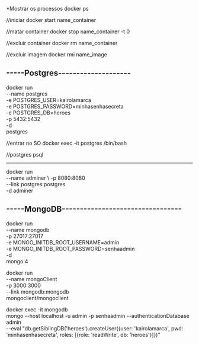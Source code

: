 *Mostrar os processos
docker ps

//iniciar
docker start name_container

//matar container
docker stop name_container -t 0

//excluir container
docker rm name_container

//excluir imagem
docker rmi name_image

## -----Postgres--------------------
docker run \
    --name postgres \
    -e POSTGRES_USER=kairolamarca \
    -e POSTGRES_PASSWORD=minhasenhasecreta \
    -e POSTGRES_DB=heroes \
    -p 5432:5432 \
    -d \
    postgres

//entrar no SO
docker exec -it postgres /bin/bash

//postgres
psql

---------------------------------------

docker run \
    --name adminer \ 
    -p 8080:8080 \
    --link postgres:postgres \
    -d
    adminer

## -----MongoDB---------------------------------

docker run \
    --name mongodb \
    -p 27017:27017 \
    -e MONGO_INITDB_ROOT_USERNAME=admin \
    -e MONGO_INITDB_ROOT_PASSWORD=senhaadmin \
    -d \
    mongo:4

docker run \
    --name mongoClient \
    -p 3000:3000 \
    --link mongodb:mongodb \
    mongoclient/mongoclient

docker exec -it mongodb \
    mongo --host localhost -u admin -p senhaadmin --authenticationDatabase admin \
    --eval "db.getSiblingDB('heroes').createUser({user: 'kairolamarca', pwd: 'minhasenhasecreta', roles: [{role: 'readWrite', db: 'heroes'}]})"


